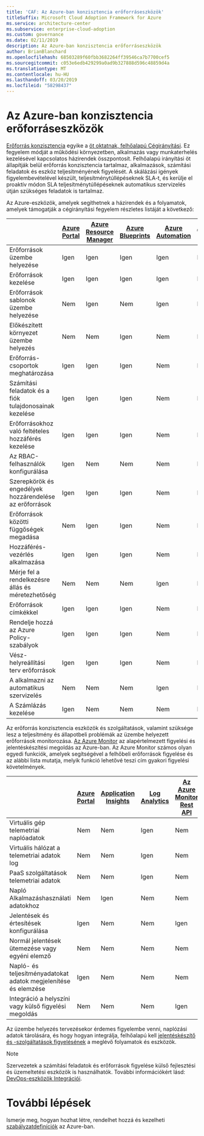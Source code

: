 ```yaml
---
title: 'CAF: Az Azure-ban konzisztencia erőforráseszközök'
titleSuffix: Microsoft Cloud Adoption Framework for Azure
ms.service: architecture-center
ms.subservice: enterprise-cloud-adoption
ms.custom: governance
ms.date: 02/11/2019
description: Az Azure-ban konzisztencia erőforráseszközök
author: BrianBlanchard
ms.openlocfilehash: 68503289f60fbb3682264ff39546ca7b7700cef5
ms.sourcegitcommit: c053e6edb429299a0ad9b327888d596c48859d4a
ms.translationtype: MT
ms.contentlocale: hu-HU
ms.lasthandoff: 03/20/2019
ms.locfileid: "58298437"
---
```

# <a name="resource-consistency-tools-in-azure"></a>Az Azure-ban konzisztencia erőforráseszközök

[Erőforrás konzisztencia](overview.md) egyike a [öt oktatnak, felhőalapú Cégirányítási](../governance-disciplines.md). Ez fegyelem módját a működési környezetben, alkalmazás vagy munkaterhelés kezelésével kapcsolatos házirendek összpontosít. Felhőalapú irányítási öt állapítják belül erőforrás konzisztencia tartalmaz, alkalmazások, számítási feladatok és eszköz teljesítményének figyelését. A skálázási igények figyelembevételével készült, teljesítménytúllépéseknek SLA-t, és kerülje el proaktív módon SLA teljesítménytúllépéseknek automatikus szervizelés útján szükséges feladatok is tartalmaz.

Az Azure-eszközök, amelyek segíthetnek a házirendek és a folyamatok, amelyek támogatják a cégirányítási fegyelem részletes listáját a következő:

|    | [Azure Portal](https://azure.microsoft.com/features/azure-portal/)  | [Azure Resource Manager](/azure/azure-resource-manager/resource-group-overview)  | [Azure Blueprints](/azure/governance/blueprints/overview) | [Azure Automation](/azure/automation/automation-intro) | [Azure AD](/azure/active-directory/fundamentals/active-directory-whatis) |
|---------|---------|---------|---------|---------|---------|
| Erőforrások üzembe helyezése                             | Igen | Igen | Igen | Igen | Nem  |
| Erőforrások kezelése                             | Igen | Igen | Igen | Igen | Nem  |
| Erőforrások sablonok üzembe helyezése             | Nem  | Igen | Nem  | Igen | Nem  |
| Előkészített környezet üzembe helyezés          | Nem  | Nem  | Igen | Nem  | Nem  |
| Erőforrás-csoportok meghatározása                       | Igen | Igen | Igen | Nem  | Nem  |
| Számítási feladatok és a fiók tulajdonosainak kezelése           | Igen | Igen | Igen | Nem  | Nem  |
| Erőforrásokhoz való feltételes hozzáférés kezelése       | Igen | Igen | Igen | Nem  | Nem  |
| Az RBAC-felhasználók konfigurálása                         | Igen | Nem  | Nem  | Nem  | Igen |
| Szerepkörök és engedélyek hozzárendelése az erőforrások | Igen | Igen | Igen | Nem  | Igen |
| Erőforrások közötti függőségek megadása        | Nem  | Igen | Igen | Nem  | Nem  |
| Hozzáférés-vezérlés alkalmazása                         | Igen | Igen | Igen | Nem  | Igen |
| Mérje fel a rendelkezésre állás és méretezhetőség          | Nem  | Nem  | Nem  | Igen | Nem  |
| Erőforrások címkékkel                      | Igen | Igen | Igen | Nem  | Nem  |
| Rendelje hozzá az Azure Policy-szabályok                    | Igen | Igen | Igen | Nem  | Nem  |
| Vész-helyreállítási terv erőforrások         | Igen | Igen | Igen | Nem  | Nem  |
| A alkalmazni az automatikus szervizelés                  | Nem  | Nem  | Nem  | Igen | Nem  |
| A Számlázás kezelése                               | Igen | Nem  | Nem  | Nem  | Nem  |

Az erőforrás konzisztencia eszközök és szolgáltatások, valamint szüksége lesz a teljesítmény és állapotbeli problémák az üzembe helyezett erőforrások monitorozása. [Az Azure Monitor](/azure/azure-monitor/overview) az alapértelmezett figyelési és jelentéskészítési megoldás az Azure-ban. Az Azure Monitor számos olyan egyedi funkciók, amelyek segítségével a felhőbeli erőforrások figyelése és az alábbi lista mutatja, melyik funkció lehetővé teszi cím gyakori figyelési követelmények.

|                                                    | [Azure Portal](https://azure.microsoft.com/features/azure-portal/) | [Application Insights](/azure/application-insights/app-insights-overview) | [Log Analytics](/azure/azure-monitor/log-query/log-query-overview) | [Az Azure Monitor Rest API](/rest/api/monitor/) |
|----------------------------------------------------|--------------|----------------------|---------------|------------------------|
| Virtuális gép telemetriai naplóadatok                 | Nem           | Nem                   | Igen           | Nem                     |
| Virtuális hálózat a telemetriai adatok log              | Nem           | Nem                   | Igen           | Nem                     |
| PaaS szolgáltatások telemetriai adatok                   | Nem           | Nem                   | Igen           | Nem                     |
| Napló Alkalmazáshasználati adatokhoz                     | Nem           | Igen                  | Nem            | Nem                     |
| Jelentések és értesítések konfigurálása                       | Igen          | Nem                   | Nem            | Igen                    |
| Normál jelentések ütemezése vagy egyéni elemző        | Nem           | Nem                   | Nem            | Nem                     |
| Napló- és teljesítményadatokat adatok megjelenítése és elemzése     | Igen          | Nem                   | Nem            | Nem                     |
| Integráció a helyszíni vagy külső figyelési megoldás     | Nem           | Nem                   | Nem            | Igen                    |

Az üzembe helyezés tervezésekor érdemes figyelembe venni, naplózási adatok tárolására, és hogy hogyan integrálja, felhőalapú kell [jelentéskészítő és -szolgáltatások figyelésének](../../decision-guides/log-and-report/overview.md) a meglévő folyamatok és eszközök.

> [!NOTE]
> Szervezetek a számítási feladatok és erőforrások figyelése külső fejlesztési és üzemeltetési eszközök is használhatók. További információkért lásd: [DevOps-eszközök Integrációi](https://azure.microsoft.com/products/devops-tool-integrations/).

# <a name="next-steps"></a>További lépések

Ismerje meg, hogyan hozhat létre, rendelhet hozzá és kezelheti [szabályzatdefiníciók](/azure/governance/policy/) az Azure-ban.
